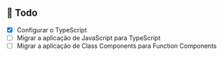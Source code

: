 ## 📝 Todo

- [x] Configurar o TypeScript
- [ ] Migrar a aplicação de JavaScript para TypeScript
- [ ] Migrar a aplicação de Class Components para Function Components
